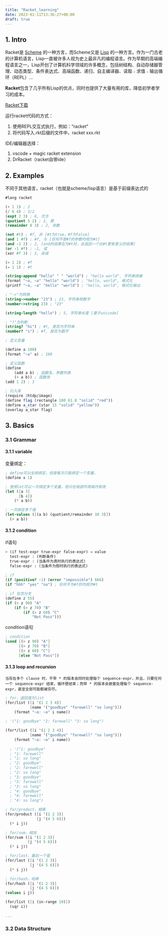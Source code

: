```yaml
---
title: "Racket_learning"
date: 2023-01-11T13:36:27+08:00
draft: true
---
```


## 1. Intro
Racket是 [Scheme](http://zh.wikipedia.org/wiki/Scheme) 的一种方言，而Scheme又是 [Lisp](http://zh.wikipedia.org/zh-cn/LISP) 的一种方言。作为一门古老的计算机语言，Lisp一直被许多人视为史上最非凡的编程语言。作为早期的高端编程语言之一，Lisp开创了计算机科学领域的许多概念，包括树结构、自动存储器管理、动态类型、条件表达式、高端函数、递归、自主编译器、读取﹣求值﹣输出循环（REPL）...

**Racket**包含了几乎所有Lisp的优点，同时也提供了大量有用的库，降低初学者学习的成本。

[Racket下载](https://download.racket-lang.org/)

运行racket代码的方式：
1. 使用REPL交互式执行，例如：“racket”
2. 将代码写入.rkt后缀的文件中，racket xxx.rkt

IDE/编辑器选择：
1. vscode + magic racket extension
2. DrRacket（racket自带ide）

## 2. Examples

不同于其他语言，racket（也就是scheme/lisp语言）是基于前缀表达式的
```scheme
#lang racket

(+ 1 1) ; 2
(/ 6 4) ; 3/2
(expt 2 3) ; 8, 次方
(quotient 5 2) ; 2, 商
(remainder 8 3) ; 2, 余数

(not #t) ; #f, 非 [#t为true，#f为false]
(and 1 #f) ; #f, 与 [任何不是#f的参数均视为#t]
(and -1 2) ; 2, [and的结果在为#t时，会返回一个比#t更有意义的结果]
(or -1 #f) ; -1, 或
(xor #f 3) ; 3, 异或

(> 1 2) ; #f
(= 1 1) ; #t

(string-append "hello" " " "world") ; "hello world", 字符串拼接
(format "~a, ~a" "hello" "world") ; "hello, world", 格式化
(printf "~a, ~a" "hello" "world") ; "hello, world", 格式化输出

; "->"为转换
(string->number "23") ; 23, 字符串转数字
(number->string 23) ; "23"

(string-length "hello") ; 5, 字符串长度 [基于unicode]

; "?"为判断
(string? "hi") ; #t, 是否为字符串
(number? "s") ; #f, 是否为数字

; 定义变量

(define a 100)
(format "~a" a) ; 100

; 定义函数
(define
    (add a b) ; 函数名，参数列表
    (+ a b)) ; 函数体
(add 1 2) ; 3

; 引入库
(require 2htdp/image)
(define flag (rectangle 100 61.8 "solid" "red"))
(define a_star (star 15 "solid" "yellow"))
(overlay a_star flag)
```

## 3. Basics

### 3.1 Grammar
#### 3.1.1 variable

变量绑定：
```scheme 
; define可以全局绑定，但是每次只能绑定一个变量。
(define x 1)

; 使用let可以一次绑定多个变量，但只在局部作用域内有效
(let ([a 3]
      [b 4])
    (* a b))

; 一次绑定多个值
(let-values ([(a b) (quotient/remainder 10 3)])
  (+ a b))
```

#### 3.1.2 condition

if语句
```scheme
> (if test-expr true-expr false-expr) → value
  test-expr : (判断条件)
  true-expr : (当条件为真时执行的表达式)
  false-expr : (当条件为假时执行的表达式)
  
; if
(if (positive? -1) (error "impossible") 666)
(if "hhh" "yes" "no") ; 任何不为#f的均视作#t

; if 包含分支
(define z 55)
(if (> z 90) "A"
    (if (> z 70) "B"
        (if (> z 60) "C"
            "Not Pass")))
```
condition语句
```scheme
; condition
(cond [(> z 90) "A"]
      [(> z 70) "B"]
      [(> z 60) "C"]
      [else "Not Pass"])
```
#### 3.1.3 loop and recursion

	当存在多个 clause 时，不带 * 的版本会同时处理每个 sequence-expr，并且，只要任何一个 sequence-expr 结束，循环便结束；而带 * 的版本会嵌套处理每个 sequence-expr，直至全部可能都被穷尽。

```scheme
; for，返回值为list
(for/list ([i '(1 2 3 4)]
           [name '("goodbye" "farewell" "so long")])
    (format "~a: ~a" i name))
    
; '("1: goodbye" "2: farewell" "3: so long")

(for*/list ([i '(1 2 3 4)]
           [name '("goodbye" "farewell" "so long")])
    (format "~a: ~a" i name))
    
  ; '("1: goodbye"
  ; "1: farewell"
  ; "1: so long"
  ; "2: goodbye"
  ; "2: farewell"
  ; "2: so long"
  ; "3: goodbye"
  ; "3: farewell"
  ; "3: so long"
  ; "4: goodbye"
  ; "4: farewell"
  ; "4: so long")
```

```scheme
; for/product，相乘
(for/product ([i '(1 2 3)]
              [j '(4 5 6)])
  (* i j))

; for/sum，相加
(for/sum ([i '(1 2 3)]
          [j '(4 5 6)])
  (* i j))

; for/last，最后一个值
(for/last ([i '(1 2 3)]
           [j '(4 5 6)])
  (* i j))

; for/hash，哈希
(for/hash ([i '(1 2 3)]
           [j '(4 5 6)])
(values i j))

(for/list ([i (in-range 10)])
  (sqr i))

...
```

### 3.2 Data Structure


